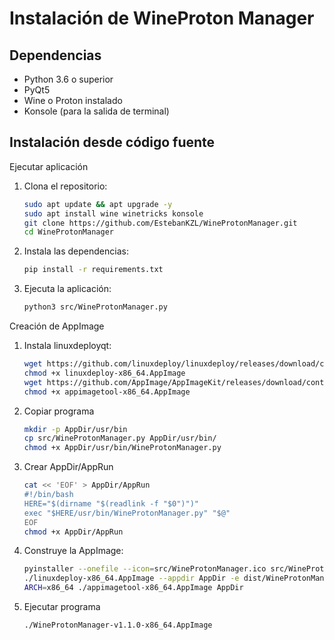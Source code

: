 # Instalación de WineProton Manager

## Dependencias

- Python 3.6 o superior
- PyQt5
- Wine o Proton instalado
- Konsole (para la salida de terminal)

## Instalación desde código fuente

Ejecutar aplicación

1. Clona el repositorio:
   ```bash
   sudo apt update && apt upgrade -y
   sudo apt install wine winetricks konsole
   git clone https://github.com/EstebanKZL/WineProtonManager.git
   cd WineProtonManager

2. Instala las dependencias:
   ```bash
   pip install -r requirements.txt

3. Ejecuta la aplicación:

   ```bash
   python3 src/WineProtonManager.py


Creación de AppImage

1. Instala linuxdeployqt:

   ```bash
   wget https://github.com/linuxdeploy/linuxdeploy/releases/download/continuous/linuxdeploy-x86_64.AppImage
   chmod +x linuxdeploy-x86_64.AppImage
   wget https://github.com/AppImage/AppImageKit/releases/download/continuous/appimagetool-x86_64.AppImage
   chmod +x appimagetool-x86_64.AppImage
   
2. Copiar programa
   
   ```bash
   mkdir -p AppDir/usr/bin
   cp src/WineProtonManager.py AppDir/usr/bin/
   chmod +x AppDir/usr/bin/WineProtonManager.py
   
3. Crear AppDir/AppRun

   ```bash
   cat << 'EOF' > AppDir/AppRun
   #!/bin/bash
   HERE="$(dirname "$(readlink -f "$0")")"
   exec "$HERE/usr/bin/WineProtonManager.py" "$@"
   EOF
   chmod +x AppDir/AppRun
   
4. Construye la AppImage:

   ```bash
   pyinstaller --onefile --icon=src/WineProtonManager.ico src/WineProtonManager.py
   ./linuxdeploy-x86_64.AppImage --appdir AppDir -e dist/WineProtonManager -i icons/WineProtonManagericon.png -d AppDir/WineProtonManager.desktop
   ARCH=x86_64 ./appimagetool-x86_64.AppImage AppDir

5. Ejecutar programa
   
   ```bash
   ./WineProtonManager-v1.1.0-x86_64.AppImage
